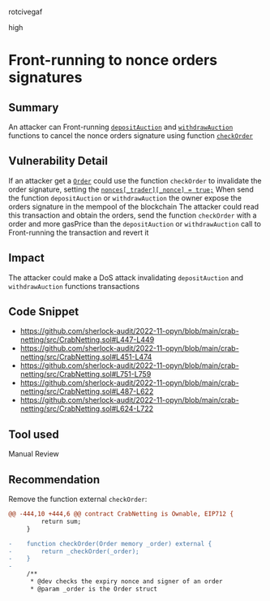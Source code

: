 rotcivegaf

high

# Front-running to nonce orders signatures

## Summary

An attacker can Front-running [`depositAuction`](https://github.com/sherlock-audit/2022-11-opyn/blob/main/crab-netting/src/CrabNetting.sol#L487-L622) and [`withdrawAuction`](https://github.com/sherlock-audit/2022-11-opyn/blob/main/crab-netting/src/CrabNetting.sol#L624-L722) functions to cancel the nonce orders signature using function [`checkOrder`](https://github.com/sherlock-audit/2022-11-opyn/blob/main/crab-netting/src/CrabNetting.sol#L447-L449)

## Vulnerability Detail

If an attacker get a [`Order`](https://github.com/sherlock-audit/2022-11-opyn/blob/main/crab-netting/src/CrabNetting.sol#L18-L29) could use the function `checkOrder` to invalidate the order signature, setting the [`nonces[_trader][_nonce] = true;`](https://github.com/sherlock-audit/2022-11-opyn/blob/main/crab-netting/src/CrabNetting.sol#L758)
When send the function `depositAuction` or `withdrawAuction` the owner expose the orders signature in the mempool of the blockchain
The attacker could read this transaction and obtain the orders, send the function `checkOrder` with a order and more gasPrice than the `depositAuction` or `withdrawAuction` call to Front-running the transaction and revert it

## Impact

The attacker could make a DoS attack invalidating `depositAuction` and `withdrawAuction` functions transactions

## Code Snippet

- https://github.com/sherlock-audit/2022-11-opyn/blob/main/crab-netting/src/CrabNetting.sol#L447-L449
- https://github.com/sherlock-audit/2022-11-opyn/blob/main/crab-netting/src/CrabNetting.sol#L451-L474
- https://github.com/sherlock-audit/2022-11-opyn/blob/main/crab-netting/src/CrabNetting.sol#L751-L759
- https://github.com/sherlock-audit/2022-11-opyn/blob/main/crab-netting/src/CrabNetting.sol#L487-L622
- https://github.com/sherlock-audit/2022-11-opyn/blob/main/crab-netting/src/CrabNetting.sol#L624-L722

## Tool used

Manual Review

## Recommendation

Remove the function external `checkOrder`:

```diff
@@ -444,10 +444,6 @@ contract CrabNetting is Ownable, EIP712 {
         return sum;
     }

-    function checkOrder(Order memory _order) external {
-        return _checkOrder(_order);
-    }
-
     /**
      * @dev checks the expiry nonce and signer of an order
      * @param _order is the Order struct
```